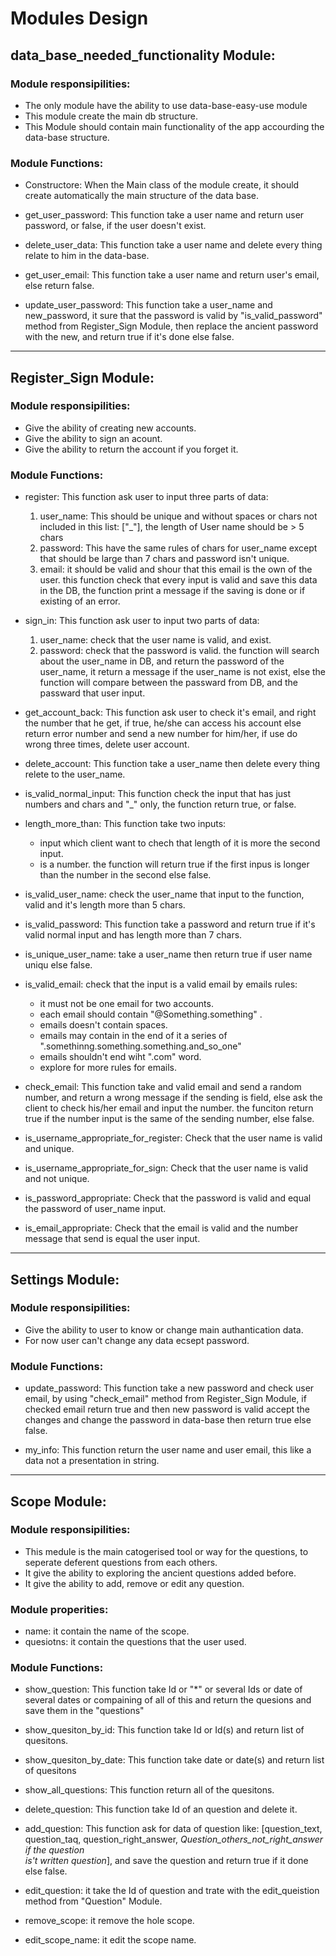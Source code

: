 # Modules Design

## data_base_needed_functionality Module:

### Module responsipilities:
- The only module have the ability to use data-base-easy-use module
- This module create the main db structure.
- This Module should contain main functionality of the app accourding the data-base structure.

### Module Functions:
- Constructore: When the Main class of the module create, it should create automatically the main structure of the data base.

- get_user_password: This function take a user name and return user password, or false, if the user doesn't exist.

- delete_user_data: This function take a user name and delete every thing relate to him in the data-base.

- get_user_email: This function take a user name and return user's email, else return false.

- update_user_password: This function take a user_name and new_password, it sure that the password is valid by "is_valid_password" method from Register_Sign Module, 
  then replace the ancient password with the new, and return true if it's done else false.
------------------------------------------------------------------------------------------------------------------------------------------------------
## Register_Sign Module:
### Module responsipilities:
- Give the ability of creating new accounts.
- Give the ability to sign an acount.
- Give the ability to return the account if you forget it.
### Module Functions:
- register: This function ask user to input three parts of data:
    1. user_name: This should be unique and without spaces or chars not included in this list: ["_"], the length of User name should be > 5 chars
    2. password: This have the same rules of chars for user_name except that should be large than 7 chars and password isn't unique.
    3. email: it should be valid and shour that this email is the own of the user.
    this function check that every input is valid and save this data in the DB, the function print a message if the saving is done or if existing of an error.
        
- sign_in: This function ask user to input two parts of data:
    1. user_name: check that the user name is valid, and exist.
    2. password: check that the password is valid.
    the function will search about the user_name in DB, and return the password of the user_name, it return a message if the user_name is not exist, else the function 
    will compare between the passward from DB, and the passward that user input.

- get_account_back: This function ask user to check it's email, and right the number that he get, if true, he/she can access his account else return error number and 
    send a new number for him/her, if use do wrong three times, delete user account.

- delete_account: This function take a user_name then delete every thing relete to the user_name. 
        
- is_valid_normal_input: This function check the input that has just numbers and chars and "_" only, the function return true, or false.
        
- length_more_than: This function take two inputs:
    - input which client want to chech that length of it is more the second input.
    - is a number.
    the function will return true if the first inpus is longer than the number in the second else false.
        
- is_valid_user_name: check the user_name that input to the function, valid and it's length more than 5 chars.

- is_valid_password: This function take a password and return true if it's valid normal input and has length more than 7 chars.
    
- is_unique_user_name: take a user_name then return true if user name uniqu else false.

- is_valid_email: check that the input is a valid email by emails rules:
    - it must not be one email for two accounts.
    - each email should contain "@Something.something" .
    - emails doesn't contain spaces.
    - emails may contain in the end of it a series of ".somethinng.something.something.and_so_one"
    - emails shouldn't end wiht ".com" word.
    - explore for more rules for emails.
   
- check_email: This function take and valid email and send a random number, and return a wrong message if the sending is field, else ask the client to check his/her 
    email and input the number. the funciton return true if the number input is the same of the sending number, else false.

- is_username_appropriate_for_register: Check that the user name is valid and unique.

- is_username_appropriate_for_sign: Check that the user name is valid and not unique.

- is_password_appropriate: Check that the password is valid and equal the password of user_name input.

- is_email_appropriate: Check that the email is valid and the number message that send is equal the user input.

---

## Settings Module:

### Module responsipilities:
- Give the ability to user to know or change main authantication data.
- For now user can't change any data ecsept password.

### Module Functions:
- update_password: This function take a new password and check user email, by using "check_email" method from Register_Sign Module, if checked email return true and 
    then new password is valid  accept the changes and change the password in data-base then return true else false.

- my_info: This function return the user name and user email, this like a data not a presentation in string.

---

## Scope Module:

### Module responsipilities:
- This medule is the main catogerised tool or way for the questions, to seperate deferent questions from each others.
- It give the ability to exploring the ancient questions added before.
- It give the ability to add, remove or edit any question.

### Module properities:
- name: it contain the name of the scope.
- quesiotns: it contain the questions that the user used.

### Module Functions:
- show_question: This function take Id or "*" or several Ids or date of several dates or compaining of all of this and return the quesions and save them in the 
    "questions"  

- show_quesiton_by_id: This function take Id or Id(s) and return list of quesitons.

- show_quesiton_by_date: This function take date or date(s) and return list of quesitons

- show_all_questions: This function return all of the quesitons.

- delete_question: This function take Id of an question and delete it.

- add_question: This function ask for data of question like: [question_text, question_taq, question_right_answer, *Question_others_not_right_answer if the question     
    is't written question*], and save the question and return true if it done else false.

- edit_question: it take the Id of question and trate with the edit_queistion method from "Question" Module.

- remove_scope: it remove the hole scope.

- edit_scope_name: it edit the scope name. 
    
